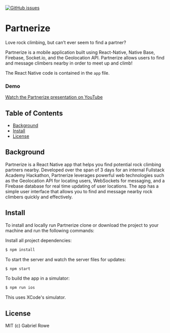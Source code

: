 [![GitHub issues](https://img.shields.io/github/issues/gabrielwr/Partnerize.svg)](https://github.com/gabrielwr/Partnerize/issues)


# Partnerize
Love rock climbing, but can’t ever seem to find a partner?

Partnerize is a mobile application built using React-Native, Native Base, Firebase, Socket.io, and the Geolocation API. Partnerize allows users to find and message climbers nearby in order to meet up and climb!

The React Native code is contained in the `app` file.

### Demo

[Watch the Partnerize presentation on YouTube](https://www.youtube.com/watch?v=rXtF9A-HrAc)

## Table of Contents

* [Background](#background)
* [Install](#install)
* [License](#license)

## Background

Partnerize is a React Native app that helps you find potential rock climbing partners nearby. Developed over the span of 3 days for an internal Fullstack Academy Hackathon, Partnerize leverages powerful web technologies such as the Geolocation API for locating users, WebSockets for messaging, and a Firebase database for real time updating of user locations. The app has a simple user interface that allows you to find and message nearby rock climbers quickly and effectively.

## Install

To install and locally run Partnerize clone or download the project to your machine and run the following commands:

Install all project dependencies:
```bash
$ npm install
```
To start the server and watch the server files for updates:
```bash
$ npm start
```

To build the app in a simulator:
```bash
$ npm run ios
```

This uses XCode's simulator.

## License
MIT (c) Gabriel Rowe

